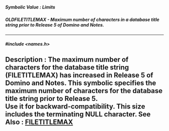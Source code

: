 ##### Symbolic Value : Limits
##### OLDFILETITLEMAX - Maximum number of characters in a database title string prior to Release 5 of Domino and Notes.
---
##### #include <names.h>
**Description :**
The maximum number of characters for the database title string (FILETITLEMAX) 
has increased in Release 5 of Domino and Notes.  This symbolic specifies the 
maximum number of characters for the database title string prior to Release 5.  
Use it for backward-compatibility.  This size includes the terminating NULL 
character.
**See Also :**
[FILETITLEMAX](D:/md_files/FILETITLEMAX.md)
---
